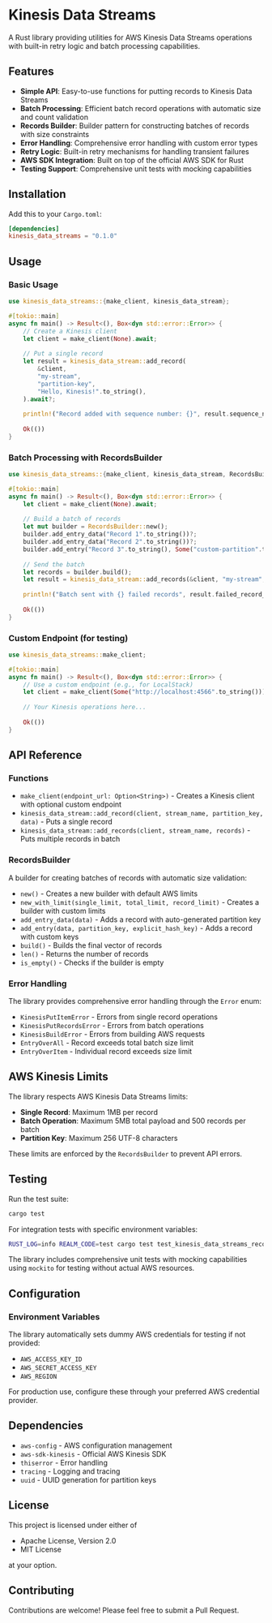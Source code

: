 # Kinesis Data Streams

A Rust library providing utilities for AWS Kinesis Data Streams operations with built-in retry logic and batch processing capabilities.

## Features

- **Simple API**: Easy-to-use functions for putting records to Kinesis Data Streams
- **Batch Processing**: Efficient batch record operations with automatic size and count validation
- **Records Builder**: Builder pattern for constructing batches of records with size constraints
- **Error Handling**: Comprehensive error handling with custom error types
- **Retry Logic**: Built-in retry mechanisms for handling transient failures
- **AWS SDK Integration**: Built on top of the official AWS SDK for Rust
- **Testing Support**: Comprehensive unit tests with mocking capabilities

## Installation

Add this to your `Cargo.toml`:

```toml
[dependencies]
kinesis_data_streams = "0.1.0"
```

## Usage

### Basic Usage

```rust
use kinesis_data_streams::{make_client, kinesis_data_stream};

#[tokio::main]
async fn main() -> Result<(), Box<dyn std::error::Error>> {
    // Create a Kinesis client
    let client = make_client(None).await;
    
    // Put a single record
    let result = kinesis_data_stream::add_record(
        &client,
        "my-stream",
        "partition-key",
        "Hello, Kinesis!".to_string(),
    ).await?;
    
    println!("Record added with sequence number: {}", result.sequence_number());
    
    Ok(())
}
```

### Batch Processing with RecordsBuilder

```rust
use kinesis_data_streams::{make_client, kinesis_data_stream, RecordsBuilder};

#[tokio::main]
async fn main() -> Result<(), Box<dyn std::error::Error>> {
    let client = make_client(None).await;
    
    // Build a batch of records
    let mut builder = RecordsBuilder::new();
    builder.add_entry_data("Record 1".to_string())?;
    builder.add_entry_data("Record 2".to_string())?;
    builder.add_entry("Record 3".to_string(), Some("custom-partition".to_string()), None)?;
    
    // Send the batch
    let records = builder.build();
    let result = kinesis_data_stream::add_records(&client, "my-stream", records).await?;
    
    println!("Batch sent with {} failed records", result.failed_record_count().unwrap_or(0));
    
    Ok(())
}
```

### Custom Endpoint (for testing)

```rust
use kinesis_data_streams::make_client;

#[tokio::main]
async fn main() -> Result<(), Box<dyn std::error::Error>> {
    // Use a custom endpoint (e.g., for LocalStack)
    let client = make_client(Some("http://localhost:4566".to_string())).await;
    
    // Your Kinesis operations here...
    
    Ok(())
}
```

## API Reference

### Functions

- `make_client(endpoint_url: Option<String>)` - Creates a Kinesis client with optional custom endpoint
- `kinesis_data_stream::add_record(client, stream_name, partition_key, data)` - Puts a single record
- `kinesis_data_stream::add_records(client, stream_name, records)` - Puts multiple records in batch

### RecordsBuilder

A builder for creating batches of records with automatic size validation:

- `new()` - Creates a new builder with default AWS limits
- `new_with_limit(single_limit, total_limit, record_limit)` - Creates a builder with custom limits
- `add_entry_data(data)` - Adds a record with auto-generated partition key
- `add_entry(data, partition_key, explicit_hash_key)` - Adds a record with custom keys
- `build()` - Builds the final vector of records
- `len()` - Returns the number of records
- `is_empty()` - Checks if the builder is empty

### Error Handling

The library provides comprehensive error handling through the `Error` enum:

- `KinesisPutItemError` - Errors from single record operations
- `KinesisPutRecordsError` - Errors from batch operations
- `KinesisBuildError` - Errors from building AWS requests
- `EntryOverAll` - Record exceeds total batch size limit
- `EntryOverItem` - Individual record exceeds size limit

## AWS Kinesis Limits

The library respects AWS Kinesis Data Streams limits:

- **Single Record**: Maximum 1MB per record
- **Batch Operation**: Maximum 5MB total payload and 500 records per batch
- **Partition Key**: Maximum 256 UTF-8 characters

These limits are enforced by the `RecordsBuilder` to prevent API errors.

## Testing

Run the test suite:

```bash
cargo test
```

For integration tests with specific environment variables:

```bash
RUST_LOG=info REALM_CODE=test cargo test test_kinesis_data_streams_records -- --nocapture --test-threads=1
```

The library includes comprehensive unit tests with mocking capabilities using `mockito` for testing without actual AWS resources.

## Configuration

### Environment Variables

The library automatically sets dummy AWS credentials for testing if not provided:

- `AWS_ACCESS_KEY_ID`
- `AWS_SECRET_ACCESS_KEY`
- `AWS_REGION`

For production use, configure these through your preferred AWS credential provider.

## Dependencies

- `aws-config` - AWS configuration management
- `aws-sdk-kinesis` - Official AWS Kinesis SDK
- `thiserror` - Error handling
- `tracing` - Logging and tracing
- `uuid` - UUID generation for partition keys

## License

This project is licensed under either of

- Apache License, Version 2.0
- MIT License

at your option.

## Contributing

Contributions are welcome! Please feel free to submit a Pull Request.